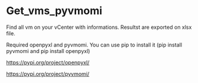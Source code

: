# Get_vms_pyvmomi
Find all vm on your vCenter with informations. 
Resultst are exported on xlsx file. 

Required openpyxl and  pyvmomi. 
You can use pip to install it (pip install pyvmomi and pip install openpyxl)

https://pypi.org/project/openpyxl/

https://pypi.org/project/pyvmomi/
